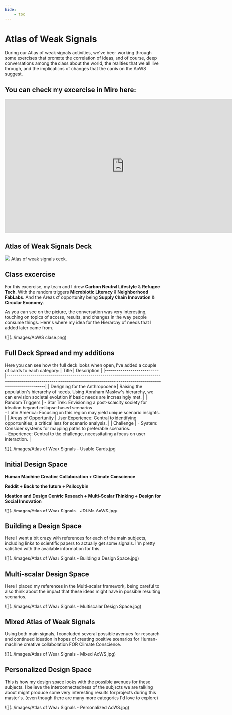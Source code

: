```yaml
---
hide:
    - toc
---
```




# Atlas of Weak Signals

During our Atlas of weak signals activities, we've been working through some exercises that promote the correlation of ideas, and of course, deep conversations among the class about the world, the realities that we all live through, and the implications of changes that the cards on the AoWS suggest.

## You can check my excercise in Miro here:

<iframe width="768" height="432" src="https://miro.com/app/live-embed/uXjVNcVo8gg=/?moveToViewport=57443,24626,7702,5222&embedId=358883566221" frameborder="0" scrolling="no" allow="fullscreen; clipboard-read; clipboard-write" allowfullscreen></iframe>


## Atlas of Weak Signals Deck
![](../images/AoWS.png)
Atlas of weak signals deck.

## Class excercise
For this excercise, my team and I drew **Carbon Neutral Lifestyle** & **Refugee Tech**.
With the random triggers **Microbiotic Literacy** & **Neighborhood FabLabs**.
And the Areas of opportunity being **Supply Chain Innovation** & **Circular Economy**.

As you can see on the picture, the conversation was very interesting, touching on topics of access, results, and changes in the way people consume things. 
Here's where my idea for the Hierarchy of needs that I added later came from.

![](../images/AoWS clase.png)


## Full Deck Spread and my additions

Here you can see how the full deck looks when open, I've added a couple of cards to each category:
| Title                    | Description                                                                                                                                                                   |
|---------------------------|-------------------------------------------------------------------------------------------------------------------------------------------------------------------------------|
| Designing for the Anthropocene | Raising the population's hierarchy of needs. Using Abraham Maslow's hierarchy, we can envision societal evolution if basic needs are increasingly met.              |
| Random Triggers           | - Star Trek: Envisioning a post-scarcity society for ideation beyond collapse-based scenarios.<br>- Latin America: Focusing on this region may yield unique scenario insights. |
| Areas of Opportunity      | User Experience: Central to identifying opportunities; a critical lens for scenario analysis.                                                                                  |
| Challenge                 | - System: Consider systems for mapping paths to preferable scenarios.<br>- Experience: Central to the challenge, necessitating a focus on user interaction.                    |


![](../images/Atlas of Weak Signals - Usable Cards.jpg)

## Initial Design Space
**Human Machine Creative Collaboration + Climate Conscience**

**Reddit + Back to the future + Psilocybin**

**Ideation and Design Centric Reseach + Multi-Scalar Thinking + Design for Social Innovation**

![](../images/Atlas of Weak Signals - JDLMs AoWS.jpg)


## Building a Design Space
Here I went a bit crazy with references for each of the main subjects, including links to scientific papers to actually get some signals.
I'm pretty satisfied with the available information for this.

![](../images/Atlas of Weak Signals - Building a Design Space.jpg)


## Multi-scalar Design Space
Here I placed my references in the Multi-scalar framework, being careful to also think about the impact that these ideas might have in possible resulting scenarios.

![](../images/Atlas of Weak Signals - Multiscalar Design Space.jpg)

## Mixed Atlas of Weak Signals
Using both main signals, I concluded several possible avenues for research and continued ideation in hopes of creating positive scenarios for Human-machine creative collaboration FOR Climate Conscience.

![](../images/Atlas of Weak Signals - Mixed AoWS.jpg)

## Personalized Design Space
This is how my design space looks with the possible avenues for these subjects. I believe the interconnectedness of the subjects we are talking about might produce some very interesting results for projects during this master's. (even though there are many more categories I'd love to explore)

![](../images/Atlas of Weak Signals - Personalized AoWS.jpg)




